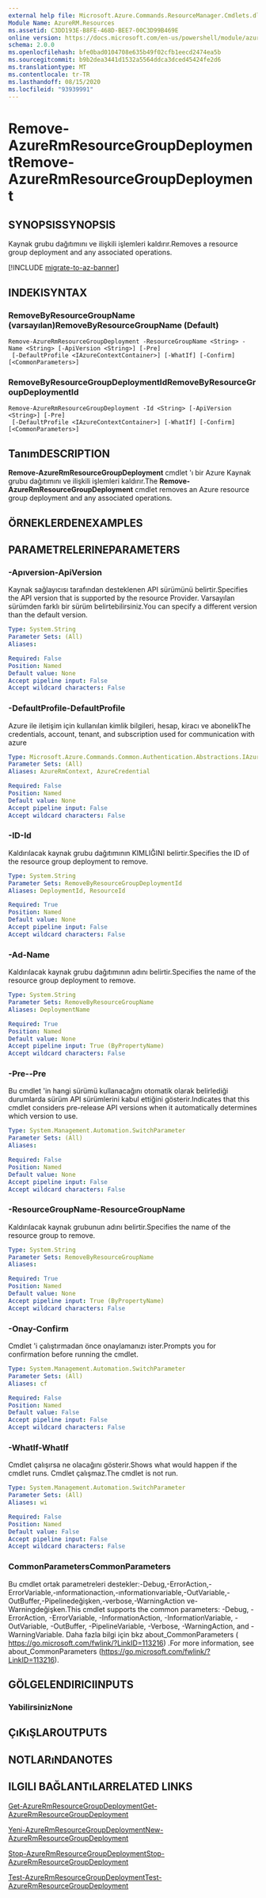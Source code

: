 ```yaml
---
external help file: Microsoft.Azure.Commands.ResourceManager.Cmdlets.dll-Help.xml
Module Name: AzureRM.Resources
ms.assetid: C3DD193E-B8FE-468D-BEE7-00C3D99B469E
online version: https://docs.microsoft.com/en-us/powershell/module/azurerm.resources/remove-azurermresourcegroupdeployment
schema: 2.0.0
ms.openlocfilehash: bfe0bad0104708e635b49f02cfb1eecd2474ea5b
ms.sourcegitcommit: b9b2dea3441d1532a5564ddca3dced45424fe2d6
ms.translationtype: MT
ms.contentlocale: tr-TR
ms.lasthandoff: 08/15/2020
ms.locfileid: "93939991"
---
```

# <span data-ttu-id="840c8-101">Remove-AzureRmResourceGroupDeployment</span><span class="sxs-lookup"><span data-stu-id="840c8-101">Remove-AzureRmResourceGroupDeployment</span></span>

## <span data-ttu-id="840c8-102">SYNOPSIS</span><span class="sxs-lookup"><span data-stu-id="840c8-102">SYNOPSIS</span></span>
<span data-ttu-id="840c8-103">Kaynak grubu dağıtımını ve ilişkili işlemleri kaldırır.</span><span class="sxs-lookup"><span data-stu-id="840c8-103">Removes a resource group deployment and any associated operations.</span></span>

[!INCLUDE [migrate-to-az-banner](../../includes/migrate-to-az-banner.md)]

## <span data-ttu-id="840c8-104">INDEKI</span><span class="sxs-lookup"><span data-stu-id="840c8-104">SYNTAX</span></span>

### <span data-ttu-id="840c8-105">RemoveByResourceGroupName (varsayılan)</span><span class="sxs-lookup"><span data-stu-id="840c8-105">RemoveByResourceGroupName (Default)</span></span>
```
Remove-AzureRmResourceGroupDeployment -ResourceGroupName <String> -Name <String> [-ApiVersion <String>] [-Pre]
 [-DefaultProfile <IAzureContextContainer>] [-WhatIf] [-Confirm] [<CommonParameters>]
```

### <span data-ttu-id="840c8-106">RemoveByResourceGroupDeploymentId</span><span class="sxs-lookup"><span data-stu-id="840c8-106">RemoveByResourceGroupDeploymentId</span></span>
```
Remove-AzureRmResourceGroupDeployment -Id <String> [-ApiVersion <String>] [-Pre]
 [-DefaultProfile <IAzureContextContainer>] [-WhatIf] [-Confirm] [<CommonParameters>]
```

## <span data-ttu-id="840c8-107">Tanım</span><span class="sxs-lookup"><span data-stu-id="840c8-107">DESCRIPTION</span></span>
<span data-ttu-id="840c8-108">**Remove-AzureRmResourceGroupDeployment** cmdlet 'ı bir Azure Kaynak grubu dağıtımını ve ilişkili işlemleri kaldırır.</span><span class="sxs-lookup"><span data-stu-id="840c8-108">The **Remove-AzureRmResourceGroupDeployment** cmdlet removes an Azure resource group deployment and any associated operations.</span></span>

## <span data-ttu-id="840c8-109">ÖRNEKLERDEN</span><span class="sxs-lookup"><span data-stu-id="840c8-109">EXAMPLES</span></span>

## <span data-ttu-id="840c8-110">PARAMETRELERINE</span><span class="sxs-lookup"><span data-stu-id="840c8-110">PARAMETERS</span></span>

### <span data-ttu-id="840c8-111">-Apıversion</span><span class="sxs-lookup"><span data-stu-id="840c8-111">-ApiVersion</span></span>
<span data-ttu-id="840c8-112">Kaynak sağlayıcısı tarafından desteklenen API sürümünü belirtir.</span><span class="sxs-lookup"><span data-stu-id="840c8-112">Specifies the API version that is supported by the resource Provider.</span></span>
<span data-ttu-id="840c8-113">Varsayılan sürümden farklı bir sürüm belirtebilirsiniz.</span><span class="sxs-lookup"><span data-stu-id="840c8-113">You can specify a different version than the default version.</span></span>

```yaml
Type: System.String
Parameter Sets: (All)
Aliases:

Required: False
Position: Named
Default value: None
Accept pipeline input: False
Accept wildcard characters: False
```

### <span data-ttu-id="840c8-114">-DefaultProfile</span><span class="sxs-lookup"><span data-stu-id="840c8-114">-DefaultProfile</span></span>
<span data-ttu-id="840c8-115">Azure ile iletişim için kullanılan kimlik bilgileri, hesap, kiracı ve abonelik</span><span class="sxs-lookup"><span data-stu-id="840c8-115">The credentials, account, tenant, and subscription used for communication with azure</span></span>

```yaml
Type: Microsoft.Azure.Commands.Common.Authentication.Abstractions.IAzureContextContainer
Parameter Sets: (All)
Aliases: AzureRmContext, AzureCredential

Required: False
Position: Named
Default value: None
Accept pipeline input: False
Accept wildcard characters: False
```

### <span data-ttu-id="840c8-116">-ID</span><span class="sxs-lookup"><span data-stu-id="840c8-116">-Id</span></span>
<span data-ttu-id="840c8-117">Kaldırılacak kaynak grubu dağıtımının KIMLIĞINI belirtir.</span><span class="sxs-lookup"><span data-stu-id="840c8-117">Specifies the ID of the resource group deployment to remove.</span></span>

```yaml
Type: System.String
Parameter Sets: RemoveByResourceGroupDeploymentId
Aliases: DeploymentId, ResourceId

Required: True
Position: Named
Default value: None
Accept pipeline input: False
Accept wildcard characters: False
```

### <span data-ttu-id="840c8-118">-Ad</span><span class="sxs-lookup"><span data-stu-id="840c8-118">-Name</span></span>
<span data-ttu-id="840c8-119">Kaldırılacak kaynak grubu dağıtımının adını belirtir.</span><span class="sxs-lookup"><span data-stu-id="840c8-119">Specifies the name of the resource group deployment to remove.</span></span>

```yaml
Type: System.String
Parameter Sets: RemoveByResourceGroupName
Aliases: DeploymentName

Required: True
Position: Named
Default value: None
Accept pipeline input: True (ByPropertyName)
Accept wildcard characters: False
```

### <span data-ttu-id="840c8-120">-Pre-</span><span class="sxs-lookup"><span data-stu-id="840c8-120">-Pre</span></span>
<span data-ttu-id="840c8-121">Bu cmdlet 'in hangi sürümü kullanacağını otomatik olarak belirlediği durumlarda sürüm API sürümlerini kabul ettiğini gösterir.</span><span class="sxs-lookup"><span data-stu-id="840c8-121">Indicates that this cmdlet considers pre-release API versions when it automatically determines which version to use.</span></span>

```yaml
Type: System.Management.Automation.SwitchParameter
Parameter Sets: (All)
Aliases:

Required: False
Position: Named
Default value: None
Accept pipeline input: False
Accept wildcard characters: False
```

### <span data-ttu-id="840c8-122">-ResourceGroupName</span><span class="sxs-lookup"><span data-stu-id="840c8-122">-ResourceGroupName</span></span>
<span data-ttu-id="840c8-123">Kaldırılacak kaynak grubunun adını belirtir.</span><span class="sxs-lookup"><span data-stu-id="840c8-123">Specifies the name of the resource group to remove.</span></span>

```yaml
Type: System.String
Parameter Sets: RemoveByResourceGroupName
Aliases:

Required: True
Position: Named
Default value: None
Accept pipeline input: True (ByPropertyName)
Accept wildcard characters: False
```

### <span data-ttu-id="840c8-124">-Onay</span><span class="sxs-lookup"><span data-stu-id="840c8-124">-Confirm</span></span>
<span data-ttu-id="840c8-125">Cmdlet 'i çalıştırmadan önce onaylamanızı ister.</span><span class="sxs-lookup"><span data-stu-id="840c8-125">Prompts you for confirmation before running the cmdlet.</span></span>

```yaml
Type: System.Management.Automation.SwitchParameter
Parameter Sets: (All)
Aliases: cf

Required: False
Position: Named
Default value: False
Accept pipeline input: False
Accept wildcard characters: False
```

### <span data-ttu-id="840c8-126">-WhatIf</span><span class="sxs-lookup"><span data-stu-id="840c8-126">-WhatIf</span></span>
<span data-ttu-id="840c8-127">Cmdlet çalışırsa ne olacağını gösterir.</span><span class="sxs-lookup"><span data-stu-id="840c8-127">Shows what would happen if the cmdlet runs.</span></span>
<span data-ttu-id="840c8-128">Cmdlet çalışmaz.</span><span class="sxs-lookup"><span data-stu-id="840c8-128">The cmdlet is not run.</span></span>

```yaml
Type: System.Management.Automation.SwitchParameter
Parameter Sets: (All)
Aliases: wi

Required: False
Position: Named
Default value: False
Accept pipeline input: False
Accept wildcard characters: False
```

### <span data-ttu-id="840c8-129">CommonParameters</span><span class="sxs-lookup"><span data-stu-id="840c8-129">CommonParameters</span></span>
<span data-ttu-id="840c8-130">Bu cmdlet ortak parametreleri destekler:-Debug,-ErrorAction,-ErrorVariable,-ınformationaction,-ınformationvariable,-OutVariable,-OutBuffer,-Pipelinedeğişken,-verbose,-WarningAction ve-Warningdeğişken.</span><span class="sxs-lookup"><span data-stu-id="840c8-130">This cmdlet supports the common parameters: -Debug, -ErrorAction, -ErrorVariable, -InformationAction, -InformationVariable, -OutVariable, -OutBuffer, -PipelineVariable, -Verbose, -WarningAction, and -WarningVariable.</span></span> <span data-ttu-id="840c8-131">Daha fazla bilgi için bkz about_CommonParameters ( https://go.microsoft.com/fwlink/?LinkID=113216) .</span><span class="sxs-lookup"><span data-stu-id="840c8-131">For more information, see about_CommonParameters (https://go.microsoft.com/fwlink/?LinkID=113216).</span></span>

## <span data-ttu-id="840c8-132">GÖLGELENDIRICI</span><span class="sxs-lookup"><span data-stu-id="840c8-132">INPUTS</span></span>

### <span data-ttu-id="840c8-133">Yabilirsiniz</span><span class="sxs-lookup"><span data-stu-id="840c8-133">None</span></span>

## <span data-ttu-id="840c8-134">ÇıKıŞLAR</span><span class="sxs-lookup"><span data-stu-id="840c8-134">OUTPUTS</span></span>

## <span data-ttu-id="840c8-135">NOTLARıNDA</span><span class="sxs-lookup"><span data-stu-id="840c8-135">NOTES</span></span>

## <span data-ttu-id="840c8-136">ILGILI BAĞLANTıLAR</span><span class="sxs-lookup"><span data-stu-id="840c8-136">RELATED LINKS</span></span>

[<span data-ttu-id="840c8-137">Get-AzureRmResourceGroupDeployment</span><span class="sxs-lookup"><span data-stu-id="840c8-137">Get-AzureRmResourceGroupDeployment</span></span>](./Get-AzureRmResourceGroupDeployment.md)

[<span data-ttu-id="840c8-138">Yeni-AzureRmResourceGroupDeployment</span><span class="sxs-lookup"><span data-stu-id="840c8-138">New-AzureRmResourceGroupDeployment</span></span>](./New-AzureRmResourceGroupDeployment.md)

[<span data-ttu-id="840c8-139">Stop-AzureRmResourceGroupDeployment</span><span class="sxs-lookup"><span data-stu-id="840c8-139">Stop-AzureRmResourceGroupDeployment</span></span>](./Stop-AzureRmResourceGroupDeployment.md)

[<span data-ttu-id="840c8-140">Test-AzureRmResourceGroupDeployment</span><span class="sxs-lookup"><span data-stu-id="840c8-140">Test-AzureRmResourceGroupDeployment</span></span>](./Test-AzureRmResourceGroupDeployment.md)


